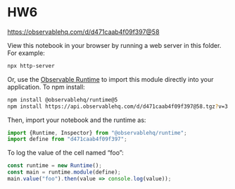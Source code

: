 # HW6

https://observablehq.com/d/d471caab4f09f397@58

View this notebook in your browser by running a web server in this folder. For
example:

~~~sh
npx http-server
~~~

Or, use the [Observable Runtime](https://github.com/observablehq/runtime) to
import this module directly into your application. To npm install:

~~~sh
npm install @observablehq/runtime@5
npm install https://api.observablehq.com/d/d471caab4f09f397@58.tgz?v=3
~~~

Then, import your notebook and the runtime as:

~~~js
import {Runtime, Inspector} from "@observablehq/runtime";
import define from "d471caab4f09f397";
~~~

To log the value of the cell named “foo”:

~~~js
const runtime = new Runtime();
const main = runtime.module(define);
main.value("foo").then(value => console.log(value));
~~~
